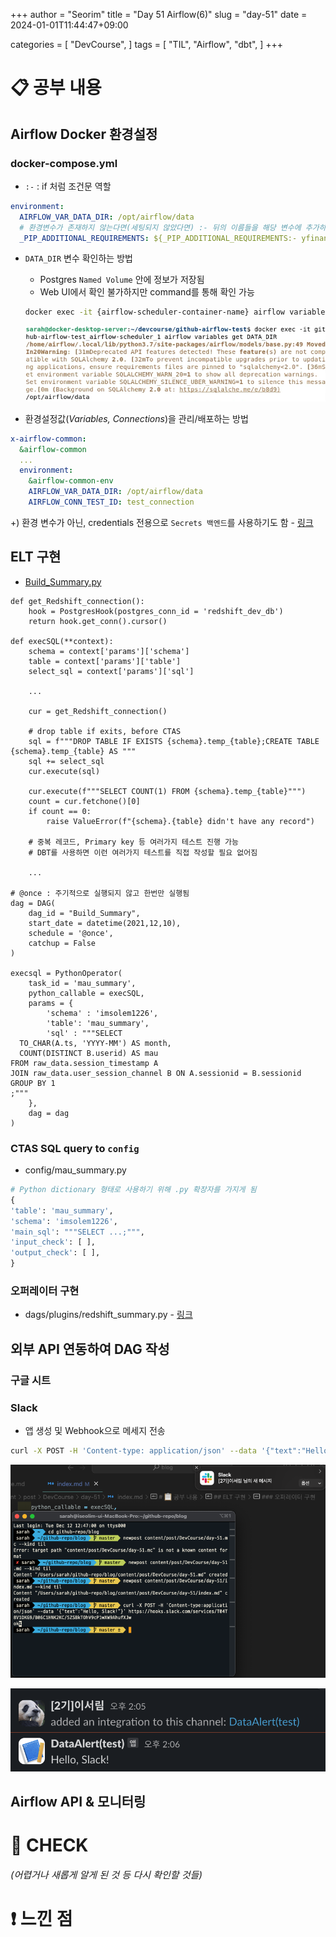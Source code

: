 +++
author = "Seorim"
title =  "Day 51 Airflow(6)"
slug = "day-51"
date = 2024-01-01T11:44:47+09:00

categories = [
    "DevCourse",
]
tags = [
    "TIL", "Airflow", "dbt", 
]
+++

<style>
g1 { color: #79AC78 }
g2 { color: #B0D9B1 }
g3 { color: #D0E7D2 }
g4 { color: #618264 }
o1 { color: #F9B572 }
w1 { color: #FAF8ED }
</style>

# 📋 공부 내용

## Airflow Docker 환경설정

### docker-compose.yml

- `:-` : if 처럼 조건문 역할

```yaml
environment:
  AIRFLOW_VAR_DATA_DIR: /opt/airflow/data
  # 환경변수가 존재하지 않는다면(세팅되지 않았다면) :- 뒤의 이름들을 해당 변수에 추가하라는 의미
  _PIP_ADDITIONAL_REQUIREMENTS: ${_PIP_ADDITIONAL_REQUIREMENTS:- yfinance pandas numpy oauth2client gspread}
```

- `DATA_DIR` 변수 확인하는 방법

  - Postgres `Named Volume` 안에 정보가 저장됨
  - Web UI에서 확인 불가하지만 command를 통해 확인 가능

  ```bash
  docker exec -it {airflow-scheduler-container-name} airflow variables get DATA_DIR
  ```

  ![](image.png)

- 환경설정값(_Variables, Connections_)을 관리/배포하는 방법

```yaml
x-airflow-common:
  &airflow-common
  ...
  environment:
    &airflow-common-env
    AIRFLOW_VAR_DATA_DIR: /opt/airflow/data
    AIRFLOW_CONN_TEST_ID: test_connection
```

+) 환경 변수가 아닌, credentials 전용으로 `Secrets 백엔드`를 사용하기도 함 - [링크](https://airflow.apache.org/docs/apache-airflow/stable/security/secrets/secrets-backend/index.html)

## ELT 구현

- [Build_Summary.py](https://github.com/learndataeng/learn-airflow/blob/main/dags/Build_Summary.py)

```
def get_Redshift_connection():
    hook = PostgresHook(postgres_conn_id = 'redshift_dev_db')
    return hook.get_conn().cursor()

def execSQL(**context):
    schema = context['params']['schema']
    table = context['params']['table']
    select_sql = context['params']['sql']

    ...

    cur = get_Redshift_connection()

    # drop table if exits, before CTAS
    sql = f"""DROP TABLE IF EXISTS {schema}.temp_{table};CREATE TABLE {schema}.temp_{table} AS """
    sql += select_sql
    cur.execute(sql)

    cur.execute(f"""SELECT COUNT(1) FROM {schema}.temp_{table}""")
    count = cur.fetchone()[0]
    if count == 0:
        raise ValueError(f"{schema}.{table} didn't have any record")

    # 중복 레코드, Primary key 등 여러가지 테스트 진행 가능
    # DBT를 사용하면 이런 여러가지 테스트를 직접 작성할 필요 없어짐

    ...

# @once : 주기적으로 실행되지 않고 한번만 실행됨
dag = DAG(
    dag_id = "Build_Summary",
    start_date = datetime(2021,12,10),
    schedule = '@once',
    catchup = False
)

execsql = PythonOperator(
    task_id = 'mau_summary',
    python_callable = execSQL,
    params = {
        'schema' : 'imsolem1226',
        'table': 'mau_summary',
        'sql' : """SELECT
  TO_CHAR(A.ts, 'YYYY-MM') AS month,
  COUNT(DISTINCT B.userid) AS mau
FROM raw_data.session_timestamp A
JOIN raw_data.user_session_channel B ON A.sessionid = B.sessionid
GROUP BY 1
;"""
    },
    dag = dag
)
```

### CTAS SQL query to `config`

- config/mau_summary.py

```python
# Python dictionary 형태로 사용하기 위해 .py 확장자를 가지게 됨
{
'table': 'mau_summary',
'schema': 'imsolem1226',
'main_sql': """SELECT ...;""",
'input_check': [ ],
'output_check': [ ],
}
```

### 오퍼레이터 구현

- dags/plugins/redshift_summary.py - [링크](https://github.com/learndataeng/learn-airflow/blob/main/dags/plugins/redshift_summary.py#L89)

## 외부 API 연동하여 DAG 작성

### 구글 시트

### Slack

- 앱 생성 및 Webhook으로 메세지 전송

```bash
curl -X POST -H 'Content-type: application/json' --data '{"text":"Hello, Slack!"}' https://hooks.slack.com/services/{slack_webhook_url}
```

![](image-1.png)

![](image-2.png)

## Airflow API & 모니터링

# 👀 CHECK

_<span style = "font-size:15px">(어렵거나 새롭게 알게 된 것 등 다시 확인할 것들)</span>_

# ❗ 느낀 점
